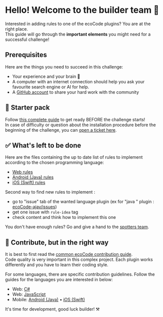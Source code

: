 # Hello! Welcome to the builder team 👋

Interested in adding rules to one of the ecoCode plugins? You are at the right place.\
This guide will go through the **important elements** you might need for a successful challenge!

## Prerequisites

Here are the things you need to succeed in this challenge:

- Your experience and your brain 😤
- A computer with an internet connection should help you ask your favourite search engine or AI for help.
- A [GitHub account](https://github.com/signup) to share your hard work with the community

## 🎒 Starter pack

Follow [this complete guide](starter-pack-challenge.md) to get ready BEFORE the challenge starts!\
In case of difficulty or question about the installation procedure before the beginning of the challenge, you can [open a ticket here](https://github.com/green-code-initiative/ecoCode-common/issues).

## ✅ What's left to be done

Here are the files containing the up to date list of rules to implement according to the chosen programming language:

- [Web rules](https://github.com/green-code-initiative/ecoCode/blob/main/RULES.md)
- [Android (Java) rules](https://github.com/green-code-initiative/ecoCode-android/blob/main/android-plugin/RULES.md)
- [iOS (Swift) rules](https://github.com/green-code-initiative/ecoCode-ios/blob/main/RULES.md)

Second way to find new rules to implement :
- go to "issue" tab of the wanted language plugin (ex for "java " plugin : [ecoCode-ajav/issues](https://github.com/green-code-initiative/ecoCode-java/issues))
- get one issue with `rule-idea` tag
- check content and think how to implement this one

You don't have enough rules? Go and give a hand to the [spotters team](spotters.md).

## 🚦 Contribute, but in the right way

It is best to first read the [common ecoCode contribution guide](https://github.com/green-code-initiative/ecoCode-common/blob/main/doc/CONTRIBUTING.md).\
Code quality is very important in this complex project. Each plugin works differently and you have to learn their coding style.

For some languages, there are specific contribution guidelines. Follow the guides for the languages you are interested in below:

- Web: [C#](https://github.com/green-code-initiative/ecoCode-csharp/blob/main/README.md)
- Web: [JavaScript](https://github.com/green-code-initiative/ecoCode-javascript/blob/main/CONTRIBUTING.md)
- Mobile: [Android (Java)](https://github.com/green-code-initiative/ecoCode-android/blob/main/CONTRIBUTING.md) • [iOS (Swift)](https://github.com/green-code-initiative/ecoCode-ios/blob/main/CONTRIBUTING.md)

It's time for development, good luck builder! ⚒️
